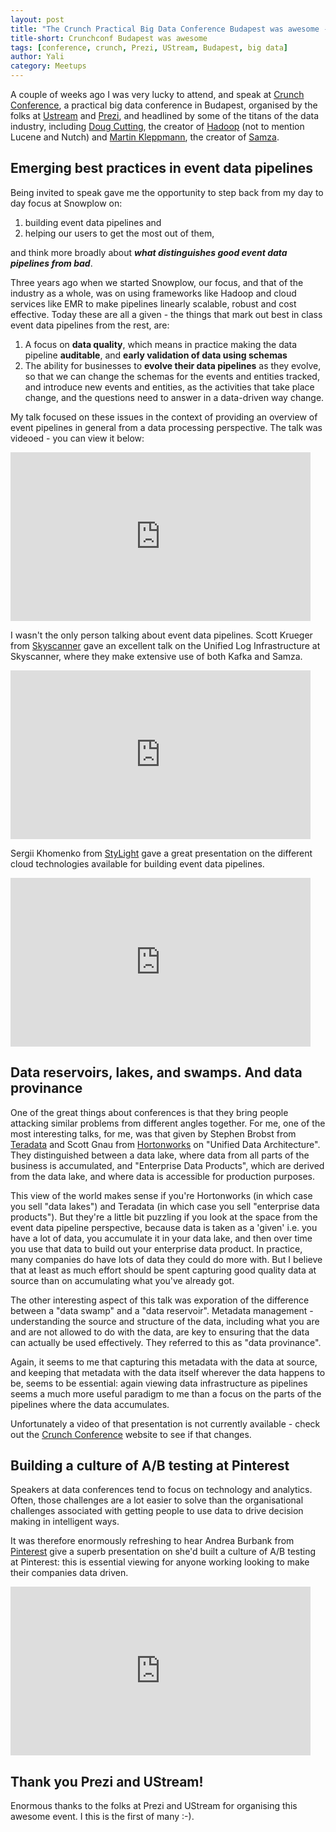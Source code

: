 ```yaml
---
layout: post
title: "The Crunch Practical Big Data Conference Budapest was awesome - thank you!"
title-short: Crunchconf Budapest was awesome
tags: [conference, crunch, Prezi, UStream, Budapest, big data]
author: Yali
category: Meetups
---
```


A couple of weeks ago I was very lucky to attend, and speak at <a href="">Crunch Conference</a>, a practical big data conference in Budapest, organised by the folks at [Ustream][ustream] and [Prezi][prezi], and headlined by some of the titans of the data industry, including [Doug Cutting][dcutting], the creator of [Hadoop][hadoop] (not to mention Lucene and Nutch) and [Martin Kleppmann][mkleppmann], the creator of [Samza][samza].

## Emerging best practices in event data pipelines

Being invited to speak gave me the opportunity to step back from my day to day focus at Snowplow on: 

1. building event data pipelines and 
2. helping our users to get the most out of them, 

and think more broadly about _**what distinguishes good event data pipelines from bad**_. 

Three years ago when we started Snowplow, our focus, and that of the industry as a whole, was on using frameworks like Hadoop and cloud services like EMR to make pipelines linearly scalable, robust and cost effective. Today these are all a given - the things that mark out best in class event data pipelines from the rest, are:

1. A focus on **data quality**, which means in practice making the data pipeline **auditable**, and **early validation of data using schemas**
2. The ability for businesses to **evolve their data pipelines** as they evolve, so that we can change the schemas for the events and entities tracked, and introduce new events and entities, as the activities that take place change, and the questions need to answer in a data-driven way change.

My talk focused on these issues in the context of providing an overview of event pipelines in general from a data processing perspective. The talk was videoed - you can view it below:

<iframe width="480" height="270" src="http://www.ustream.tv/embed/recorded/76534135?html5ui" scrolling="no" allowfullscreen webkitallowfullscreen frameborder="0" style="border: 0 none transparent;"></iframe>

I wasn't the only person talking about event data pipelines. Scott Krueger from [Skyscanner][skyscanner] gave an excellent talk on the Unified Log Infrastructure at Skyscanner, where they make extensive use of both Kafka and Samza. 

<!--more-->

<iframe width="480" height="270" src="http://www.ustream.tv/embed/recorded/76539412?html5ui" scrolling="no" allowfullscreen webkitallowfullscreen frameborder="0" style="border: 0 none transparent;"></iframe>

Sergii Khomenko from [StyLight][stylight] gave a great presentation on the different cloud technologies available for building event data pipelines.

<iframe width="480" height="270" src="http://www.ustream.tv/embed/recorded/76531351?html5ui" scrolling="no" allowfullscreen webkitallowfullscreen frameborder="0" style="border: 0 none transparent;"></iframe>

## Data reservoirs, lakes, and swamps. And data provinance

One of the great things about conferences is that they bring people attacking similar problems from different angles together. For me, one of the most interesting talks, for me, was that given by Stephen Brobst from [Teradata][teradata] and Scott Gnau from [Hortonworks][hortonworks] on "Unified Data Architecture". They distinguished between a data lake, where data from all parts of the business is accumulated, and "Enterprise Data Products", which are derived from the data lake, and where data is accessible for production purposes.

This view of the world makes sense if you're Hortonworks (in which case you sell "data lakes") and Teradata (in which case you sell "enterprise data products"). But they're a little bit puzzling if you look at the space from the event data pipeline perspective, because data is taken as a 'given' i.e. you have a lot of data, you accumulate it in your data lake, and then over time you use that data to build out your enterprise data product. In practice, many companies do have lots of data they could do more with. But I believe that at least as much effort should be spent capturing good quality data at source than on accumulating what you've already got. 

The other interesting aspect of this talk was exporation of the difference between a "data swamp" and a "data reservoir". Metadata management - understanding the source and structure of the data, including what you are and are not allowed to do with the data, are key to ensuring that the data can actually be used effectively. They referred to this as "data provinance". 

Again, it seems to me that capturing this metadata with the data at source, and keeping that metadata with the data itself wherever the data happens to be, seems to be essential: again viewing data infrastructure as pipelines seems a much more useful paradigm to me than a focus on the parts of the pipelines where the data accumulates.

Unfortunately a video of that presentation is not currently available - check out the [Crunch Conference][crunchconf] website to see if that changes.

## Building a culture of A/B testing at Pinterest

Speakers at data conferences tend to focus on technology and analytics. Often, those challenges are a lot easier to solve than the organisational challenges associated with getting people to use data to drive decision making in intelligent ways.

It was therefore enormously refreshing to hear Andrea Burbank from [Pinterest][pinterest] give a superb presentation on she'd built a culture of A/B testing at Pinterest: this is essential viewing for anyone working looking to make their companies data driven.

<iframe width="480" height="270" src="http://www.ustream.tv/embed/recorded/76523152?html5ui" scrolling="no" allowfullscreen webkitallowfullscreen frameborder="0" style="border: 0 none transparent;"></iframe>

## Thank you Prezi and UStream!

Enormous thanks to the folks at Prezi and UStream for organising this awesome event. I this is the first of many :-).

[crunchconf]: http://crunchconf.com/
[skyscanner]: http://www.skyscanner.net/
[stylight]: http://www.stylight.com/
[pinterest]: https://uk.pinterest.com/
[hortonworks]: http://hortonworks.com/
[teradata]: http://www.teradata.co.uk/?LangType=2057&LangSelect=true
[ustream]: http://www.ustream.tv/
[prezi]: https://prezi.com/
[dcutting]: https://en.wikipedia.org/wiki/Doug_Cutting
[mkleppmann]: https://martin.kleppmann.com/
[hadoop]: https://github.com/apache/hadoop
[samza]: https://github.com/apache/samza
